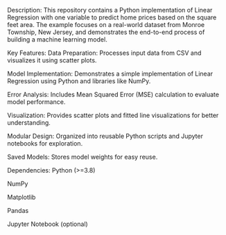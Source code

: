 Description:
This repository contains a Python implementation of Linear Regression with one variable to predict home prices based on the square feet area. 
The example focuses on a real-world dataset from Monroe Township, New Jersey, and demonstrates the end-to-end process of building a machine learning model.

Key Features:
Data Preparation: Processes input data from CSV and visualizes it using scatter plots.

Model Implementation: Demonstrates a simple implementation of Linear Regression using Python and libraries like NumPy.

Error Analysis: Includes Mean Squared Error (MSE) calculation to evaluate model performance.

Visualization: Provides scatter plots and fitted line visualizations for better understanding.

Modular Design: Organized into reusable Python scripts and Jupyter notebooks for exploration.

Saved Models: Stores model weights for easy reuse.

Dependencies:
Python (>=3.8)

NumPy

Matplotlib

Pandas

Jupyter Notebook (optional)
